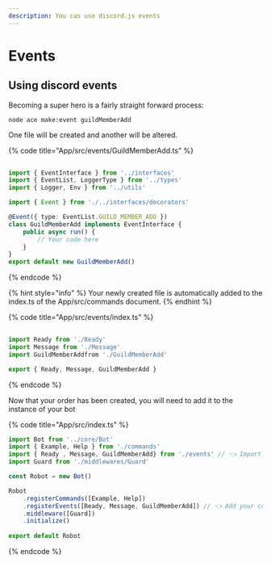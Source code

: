 ```yaml
---
description: You cas use discord.js events
---
```


# Events

## Using discord events

Becoming a super hero is a fairly straight forward process:

```
node ace make:event guildMemberAdd
```

One file will be created and another will be altered.

{% code title="App/src/events/GuildMemberAdd.ts" %}
```typescript
  
import { EventInterface } from '../interfaces'
import { EventList, LoggerType } from '../types'
import { Logger, Env } from '../utils'

import { Event } from './../interfaces/decorators'

@Event({ type: EventList.GUILD_MEMBER_ADD })
class GuildMemberAdd implements EventInterface {
	public async run() {
		// Your code here
	}
}
export default new GuildMemberAdd()
```
{% endcode %}

{% hint style="info" %}
Your newly created file is automatically added to the index.ts of the App/src/commands document.
{% endhint %}

{% code title="App/src/events/index.ts" %}
```typescript
  
import Ready from './Ready'
import Message from './Message'
import GuildMemberAddfrom './GuildMemberAdd'

export { Ready, Message, GuildMemberAdd }
```
{% endcode %}

Now that your order has been created, you will need to add it to the instance of your bot

{% code title="App/src/index.ts" %}
```typescript
import Bot from '../core/Bot'
import { Example, Help } from './commands'
import { Ready , Message, GuildMemberAdd} from './events' // 👈 Import your command here
import Guard from './middlewares/Guard'

const Robot = new Bot()

Robot
    .registerCommands([Example, Help])
    .registerEvents([Ready, Message, GuildMemberAdd]) // 👈 Add your command here
    .middleware([Guard])
    .initialize()
    
export default Robot
```
{% endcode %}

